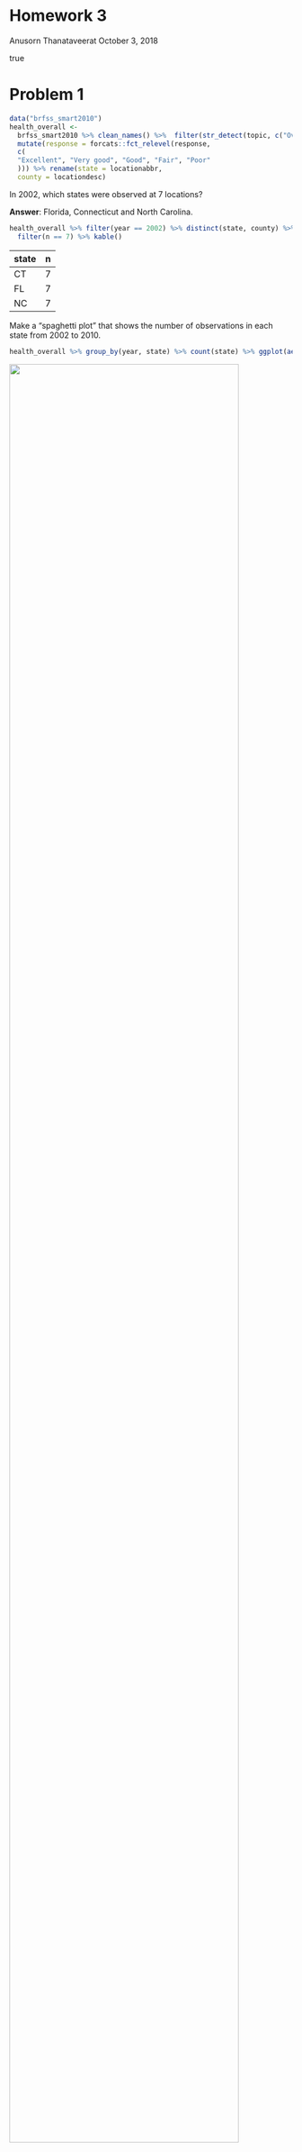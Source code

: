 Homework 3
================
Anusorn Thanataveerat
October 3, 2018

true

Problem 1
=========

``` r
data("brfss_smart2010")
health_overall <-
  brfss_smart2010 %>% clean_names() %>%  filter(str_detect(topic, c("Overall Health"))) %>%
  mutate(response = forcats::fct_relevel(response,
  c(
  "Excellent", "Very good", "Good", "Fair", "Poor"
  ))) %>% rename(state = locationabbr,
  county = locationdesc)
```

In 2002, which states were observed at 7 locations?

**Answer**: Florida, Connecticut and North Carolina.

``` r
health_overall %>% filter(year == 2002) %>% distinct(state, county) %>% count(state) %>% 
  filter(n == 7) %>% kable()
```

| state |    n|
|:------|----:|
| CT    |    7|
| FL    |    7|
| NC    |    7|

Make a “spaghetti plot” that shows the number of observations in each state from 2002 to 2010.

``` r
health_overall %>% group_by(year, state) %>% count(state) %>% ggplot(aes(x = year, y = n, group = state)) + geom_line(aes(color = state)) + theme(legend.position = "none") + ylab('Count') + xlab('Year')
```

<img src="p8105_hw3_at2710_files/figure-markdown_github/spaghetti_plot-1.png" width="90%" />

**Answer**: There are a lot of observations from Florida in 2007 and 2010.

``` r
health_overall %>% group_by(year, state) %>% count(state) %>% ungroup() %>%  top_n(2)
```

    ## Selecting by n

    ## # A tibble: 2 x 3
    ##    year state     n
    ##   <int> <chr> <int>
    ## 1  2007 FL      220
    ## 2  2010 FL      205

Make a table showing, for the years 2002, 2006, and 2010, the mean and standard deviation of the proportion of “Excellent” responses across locations in NY State.

``` r
health_overall %>% filter(year %in% c(2002, 2006, 2010) &
                            state == 'NY' &
                            response == 'Excellent') %>% group_by(year) %>% summarize(mean_excellent = mean(data_value),
                            sd_excellent = sd(data_value)) %>% kable(digits = 1)
```

|  year|  mean\_excellent|  sd\_excellent|
|-----:|----------------:|--------------:|
|  2002|             24.0|            4.5|
|  2006|             22.5|            4.0|
|  2010|             22.7|            3.6|

**Answer**: The average proportion of respondents in New York claiming they are in excellent health is in a decline from year 2002 to 2010.

For each year and state, compute the average proportion in each response category (taking the average across locations in a state).

``` r
health_overall %>% group_by(year, state, response) %>% summarise(mean_proportion = mean(data_value, na.rm = TRUE)) %>% spread(key = response, value = mean_proportion) %>% kable(digits = 2)
```

|  year| state |  Excellent|  Very good|   Good|   Fair|  Poor|
|-----:|:------|----------:|----------:|------:|------:|-----:|
|  2002| AK    |      27.90|      33.70|  23.80|   8.60|  5.90|
|  2002| AL    |      18.50|      30.90|  32.70|  12.10|  5.90|
|  2002| AR    |      24.10|      29.30|  29.90|  12.50|  4.20|
|  2002| AZ    |      24.10|      33.35|  29.40|   8.90|  4.25|
|  2002| CA    |      22.70|      29.80|  28.70|  14.30|  4.50|
|  2002| CO    |      23.07|      32.52|  30.30|  11.22|  2.92|
|  2002| CT    |      29.06|      33.81|  24.97|   8.73|  3.43|
|  2002| DC    |      29.30|      31.80|  28.10|   8.30|  2.40|
|  2002| DE    |      20.90|      34.20|  29.83|  11.07|  4.00|
|  2002| FL    |      25.74|      31.06|  28.94|   9.67|  4.53|
|  2002| GA    |      26.93|      37.30|  26.40|   6.37|  3.00|
|  2002| HI    |      19.57|      36.80|  32.02|   9.00|  2.62|
|  2002| IA    |      28.50|      34.40|  26.80|   7.80|  2.50|
|  2002| ID    |      25.15|      34.00|  28.60|   9.00|  3.25|
|  2002| IL    |      23.20|      36.37|  27.53|  10.03|  2.80|
|  2002| IN    |      19.75|      30.00|  33.40|  12.45|  4.35|
|  2002| KS    |      23.10|      39.07|  27.60|   7.80|  2.43|
|  2002| KY    |      19.80|      30.50|  35.80|   8.50|  5.50|
|  2002| LA    |      24.20|      30.83|  30.23|  10.17|  4.57|
|  2002| MA    |      26.61|      33.44|  25.82|  10.34|  3.80|
|  2002| MD    |      26.40|      35.73|  26.73|   8.65|  2.50|
|  2002| ME    |      23.80|      40.20|  25.05|   9.10|  1.85|
|  2002| MI    |      19.93|      36.42|  30.65|   9.25|  3.73|
|  2002| MN    |      24.15|      42.58|  23.95|   7.00|  2.40|
|  2002| MO    |      22.55|      32.80|  29.15|  11.60|  3.90|
|  2002| MS    |      20.00|      28.80|  32.40|  12.30|  6.70|
|  2002| NC    |      23.56|      34.30|  26.74|  11.11|  4.29|
|  2002| ND    |      20.40|      42.10|  27.60|   6.60|  3.30|
|  2002| NE    |      27.17|      36.50|  26.50|   7.57|  2.27|
|  2002| NH    |      27.36|      37.22|  23.66|   8.98|  2.76|
|  2002| NJ    |      24.82|      31.27|  30.25|  10.53|  3.12|
|  2002| NM    |      23.40|      34.20|  27.60|  11.20|  3.60|
|  2002| NV    |      19.85|      32.40|  31.65|  12.55|  3.50|
|  2002| NY    |      24.04|      30.64|  29.58|  11.62|  4.08|
|  2002| OH    |      19.23|      34.38|  31.02|  11.55|  3.83|
|  2002| OK    |      22.43|      35.00|  28.27|   9.77|  4.57|
|  2002| OR    |      21.30|      36.00|  29.57|  10.57|  2.60|
|  2002| PA    |      22.45|      34.54|  29.58|  10.04|  3.41|
|  2002| RI    |      25.15|      34.58|  28.00|   9.50|  2.77|
|  2002| SC    |      19.60|      27.70|  32.53|  14.63|  5.50|
|  2002| SD    |      23.45|      35.90|  29.25|   8.30|  3.10|
|  2002| TN    |      20.55|      29.80|  33.70|  11.30|  4.75|
|  2002| TX    |      19.25|      26.15|  34.15|  16.30|  4.15|
|  2002| UT    |      29.46|      33.22|  28.04|   6.78|  2.50|
|  2002| VT    |      27.87|      35.77|  25.93|   7.87|  2.60|
|  2002| WA    |      21.73|      35.92|  30.85|   8.90|  2.57|
|  2002| WI    |      21.10|      30.10|  32.70|  12.90|  3.30|
|  2002| WV    |      16.50|      32.40|  33.40|   9.50|  8.30|
|  2002| WY    |      25.50|      35.90|  25.80|   8.70|  4.00|
|  2003| AK    |      24.85|      34.85|  30.60|   6.75|  2.95|
|  2003| AL    |      19.50|      33.40|  30.60|  12.80|  3.70|
|  2003| AR    |      24.30|      32.40|  30.40|  10.10|  2.70|
|  2003| AZ    |      26.30|      33.15|  26.85|  10.55|  3.05|
|  2003| CA    |      22.00|      31.00|  29.30|  12.90|  4.80|
|  2003| CO    |      23.32|      35.45|  25.95|  12.12|  3.15|
|  2003| CT    |      29.18|      34.72|  24.38|   9.32|  2.46|
|  2003| DC    |      27.30|      35.50|  24.70|   9.00|  3.40|
|  2003| DE    |      21.53|      34.67|  28.83|  11.37|  3.63|
|  2003| GA    |      22.03|      35.43|  28.37|   9.40|  4.80|
|  2003| HI    |      23.50|      31.93|  32.40|  10.13|  2.00|
|  2003| IA    |      21.50|      39.70|  30.10|   5.40|  3.40|
|  2003| ID    |      25.90|      37.90|  24.45|   8.80|  3.00|
|  2003| IL    |      23.47|      32.63|  31.27|   9.80|  2.83|
|  2003| IN    |      18.50|      30.65|  32.75|  14.00|  4.10|
|  2003| KS    |      23.33|      39.60|  26.23|   7.83|  2.93|
|  2003| KY    |      23.50|      27.90|  32.60|  11.60|  4.50|
|  2003| LA    |      22.68|      32.30|  29.70|  11.68|  3.68|
|  2003| MA    |      25.34|      33.66|  28.21|   9.60|  3.21|
|  2003| MD    |      24.65|      34.43|  29.00|   8.68|  3.27|
|  2003| ME    |      24.45|      39.50|  26.25|   7.75|  2.10|
|  2003| MI    |      19.40|      34.95|  31.95|   9.55|  4.15|
|  2003| MN    |      24.17|      41.80|  23.30|   9.03|  1.73|
|  2003| MO    |      19.05|      35.95|  31.45|   9.75|  3.85|
|  2003| MS    |      23.40|      32.20|  28.80|  10.90|  4.60|
|  2003| NC    |      25.24|      32.58|  26.66|  12.10|  3.46|
|  2003| ND    |      24.80|      42.70|  24.10|   4.90|  3.40|
|  2003| NE    |      26.13|      38.53|  25.07|   7.57|  2.70|
|  2003| NH    |      28.08|      37.18|  24.08|   7.60|  3.06|
|  2003| NJ    |      23.64|      33.86|  28.12|  10.64|  3.76|
|  2003| NM    |      21.17|      29.20|  33.93|  11.27|  4.43|
|  2003| NV    |      22.75|      31.65|  30.30|  12.50|  2.85|
|  2003| NY    |      21.92|      32.33|  29.52|  12.63|  3.60|
|  2003| OH    |      20.82|      34.00|  29.80|  11.38|  4.03|
|  2003| OK    |      23.60|      31.53|  31.07|  10.33|  3.50|
|  2003| OR    |      24.20|      34.70|  28.00|   9.43|  3.67|
|  2003| PA    |      20.30|      34.50|  28.90|  13.05|  3.25|
|  2003| RI    |      26.65|      35.35|  25.80|   8.65|  3.60|
|  2003| SC    |      27.10|      33.10|  28.58|   7.52|  3.72|
|  2003| SD    |      22.65|      39.80|  26.80|   8.05|  2.70|
|  2003| TN    |      23.80|      33.10|  31.70|   6.70|  4.70|
|  2003| TX    |      20.45|      26.00|  33.85|  14.45|  5.30|
|  2003| UT    |      28.10|      35.70|  26.15|   7.90|  2.17|
|  2003| VT    |      25.97|      37.70|  26.33|   7.57|  2.43|
|  2003| WA    |      20.43|      35.11|  30.13|  10.48|  3.88|
|  2003| WI    |      22.40|      35.20|  26.70|  12.50|  3.20|
|  2003| WV    |      18.20|      35.40|  28.00|  12.00|  6.40|
|  2003| WY    |      22.20|      37.45|  29.40|   7.85|  3.15|
|  2004| AK    |      23.05|      36.80|  29.60|   7.00|  3.25|
|  2004| AL    |      20.00|      30.10|  33.00|  11.20|  5.30|
|  2004| AR    |      21.00|      34.50|  31.20|   9.70|  3.20|
|  2004| AZ    |      22.32|      31.45|  30.00|  11.20|  4.62|
|  2004| CA    |      18.10|      34.00|  29.00|  15.00|  3.50|
|  2004| CO    |      23.37|      34.38|  30.68|   8.62|  2.55|
|  2004| CT    |      26.27|      35.60|  27.27|   7.93|  2.52|
|  2004| DC    |      28.80|      34.00|  25.80|   7.50|  3.30|
|  2004| DE    |      19.43|      36.37|  30.20|  10.07|  3.60|
|  2004| FL    |      21.72|      30.74|  30.84|  11.66|  4.64|
|  2004| IA    |      22.00|      39.10|  27.00|   9.70|  1.80|
|  2004| ID    |      21.20|      36.53|  27.37|   9.63|  4.97|
|  2004| IL    |      24.40|      34.85|  27.25|   9.80|  3.50|
|  2004| IN    |      18.85|      29.50|  32.15|  14.80|  4.30|
|  2004| KS    |      19.52|      38.80|  28.18|   9.47|  3.70|
|  2004| KY    |      21.00|      35.10|  27.50|  12.20|  4.00|
|  2004| LA    |      20.66|      31.64|  29.49|  12.57|  5.27|
|  2004| MA    |      25.59|      35.56|  25.94|   9.36|  3.14|
|  2004| MD    |      25.13|      34.95|  27.83|   8.35|  3.43|
|  2004| ME    |      23.75|      36.90|  25.75|   9.40|  3.80|
|  2004| MI    |      20.07|      31.00|  34.00|  10.87|  3.70|
|  2004| MN    |      23.52|      37.35|  29.57|   7.15|  2.02|
|  2004| MO    |      20.57|      34.13|  29.87|   9.90|  5.07|
|  2004| MS    |      20.30|      32.00|  29.30|  13.00|  5.00|
|  2004| MT    |      20.10|      34.70|  33.00|   7.50|  4.50|
|  2004| NC    |      22.77|      32.12|  28.93|  11.47|  4.37|
|  2004| ND    |      23.80|      38.50|  31.00|   4.00|  2.20|
|  2004| NE    |      22.77|      37.25|  28.00|   8.30|  3.30|
|  2004| NH    |      27.38|      36.18|  25.56|   7.34|  3.18|
|  2004| NJ    |      22.95|      32.31|  29.59|  11.34|  3.32|
|  2004| NM    |      21.48|      30.70|  31.13|  11.63|  4.65|
|  2004| NV    |      20.90|      32.20|  28.90|  14.05|  3.60|
|  2004| NY    |      21.24|      28.70|  31.86|  13.30|  4.54|
|  2004| OH    |      21.05|      35.58|  29.10|  10.36|  3.51|
|  2004| OK    |      20.97|      35.13|  29.10|  10.03|  4.33|
|  2004| OR    |      22.10|      33.83|  31.57|   8.90|  3.30|
|  2004| PA    |      20.93|      33.67|  29.60|  12.00|  3.43|
|  2004| RI    |      24.02|      34.17|  27.73|  10.22|  3.42|
|  2004| SC    |      21.45|      34.02|  30.42|   9.88|  3.75|
|  2004| SD    |      24.85|      38.60|  25.30|   8.50|  2.45|
|  2004| TN    |      19.02|      31.12|  31.38|  11.25|  6.88|
|  2004| TX    |      19.03|      27.85|  32.23|  16.30|  4.15|
|  2004| UT    |      25.50|      35.60|  27.15|   8.83|  2.48|
|  2004| VT    |      23.75|      37.23|  26.30|   9.50|  2.83|
|  2004| WA    |      21.07|      34.45|  31.05|   9.68|  3.34|
|  2004| WI    |      18.70|      33.60|  33.00|  11.10|  3.20|
|  2004| WV    |      18.20|      32.50|  30.00|  15.00|  4.00|
|  2004| WY    |      22.15|      38.60|  27.05|   8.40|  3.40|
|  2005| AK    |      23.85|      33.90|  30.50|   7.35|  4.45|
|  2005| AL    |      16.20|      32.80|  34.30|  11.60|  5.00|
|  2005| AR    |      23.07|      32.70|  28.77|  11.60|  3.87|
|  2005| AZ    |      22.75|      28.25|  32.23|  12.45|  4.40|
|  2005| CA    |      23.50|      29.97|  30.17|  12.72|  3.63|
|  2005| CO    |      25.30|      35.63|  26.42|   9.62|  3.02|
|  2005| CT    |      24.20|      35.93|  27.53|   9.37|  2.97|
|  2005| DC    |      26.40|      34.60|  26.60|   9.10|  3.40|
|  2005| DE    |      20.27|      35.40|  30.20|  10.70|  3.43|
|  2005| FL    |      25.27|      29.90|  28.57|  11.32|  4.95|
|  2005| HI    |      20.90|      31.68|  32.98|  11.35|  3.10|
|  2005| IA    |      21.90|      39.10|  28.40|   8.80|  1.80|
|  2005| ID    |      20.56|      35.08|  30.24|  10.28|  3.84|
|  2005| IL    |      20.17|      35.53|  31.43|  10.30|  2.60|
|  2005| IN    |      20.05|      31.95|  30.05|  13.20|  4.70|
|  2005| KS    |      22.00|      33.80|  30.90|   9.43|  3.88|
|  2005| KY    |      20.00|      32.10|  30.60|  12.10|  5.20|
|  2005| LA    |      16.80|      33.70|  30.20|  15.00|  4.30|
|  2005| MA    |      24.48|      33.20|  28.59|  10.49|  3.31|
|  2005| MD    |      23.39|      36.51|  28.56|   8.30|  3.25|
|  2005| ME    |      24.00|      38.40|  23.70|  10.15|  3.75|
|  2005| MI    |      19.62|      36.07|  30.77|  10.38|  3.17|
|  2005| MN    |      22.45|      41.45|  25.60|   7.95|  2.50|
|  2005| MO    |      17.47|      32.47|  33.43|  13.00|  3.70|
|  2005| MS    |      17.50|      29.70|  33.40|  12.90|  6.50|
|  2005| MT    |      19.10|      35.90|  32.00|   8.50|  4.40|
|  2005| NC    |      20.71|      34.04|  28.91|  11.90|  4.41|
|  2005| ND    |      24.75|      39.30|  28.10|   6.15|  1.75|
|  2005| NE    |      22.17|      37.80|  28.48|   9.07|  2.52|
|  2005| NH    |      24.75|      38.22|  26.45|   7.55|  3.03|
|  2005| NJ    |      21.85|      33.75|  29.04|  11.61|  3.75|
|  2005| NM    |      21.52|      30.55|  32.73|  11.40|  3.80|
|  2005| NV    |      18.70|      33.70|  31.55|  12.65|  3.40|
|  2005| NY    |      21.69|      32.19|  29.69|  12.56|  3.88|
|  2005| OH    |      22.40|      36.17|  27.93|  10.37|  3.13|
|  2005| OK    |      18.34|      31.31|  32.29|  11.69|  6.38|
|  2005| OR    |      19.20|      34.13|  31.23|  11.24|  4.16|
|  2005| PA    |      21.01|      33.76|  31.15|   9.94|  4.11|
|  2005| RI    |      22.58|      37.38|  28.52|   8.55|  2.95|
|  2005| SC    |      21.65|      34.76|  29.16|   9.44|  4.99|
|  2005| SD    |      23.20|      37.90|  28.60|   7.65|  2.65|
|  2005| TN    |      21.65|      33.75|  29.70|  10.75|  4.20|
|  2005| TX    |      21.38|      28.57|  30.15|  15.17|  4.80|
|  2005| UT    |      22.60|      36.96|  27.90|   9.54|  2.94|
|  2005| VT    |      23.93|      38.12|  26.68|   8.78|  2.48|
|  2005| WA    |      19.76|      34.91|  30.49|  10.97|  3.88|
|  2005| WI    |      19.80|      33.90|  31.00|  12.00|  3.30|
|  2005| WV    |      11.50|      30.60|  35.90|  13.00|  9.00|
|  2005| WY    |      20.65|      36.45|  29.55|   9.85|  3.55|
|  2006| AL    |      23.20|      29.50|  29.50|  13.30|  4.40|
|  2006| AR    |      19.60|      34.97|  30.53|  11.47|  3.43|
|  2006| AZ    |      20.93|      30.12|  30.70|  13.43|  3.70|
|  2006| CA    |      21.20|      31.10|  29.74|  13.94|  4.06|
|  2006| CO    |      23.10|      37.82|  28.37|   8.10|  2.57|
|  2006| CT    |      25.87|      35.93|  27.28|   8.63|  2.30|
|  2006| DC    |      27.90|      33.60|  25.50|   9.30|  3.70|
|  2006| DE    |      20.43|      36.17|  30.63|   9.47|  3.33|
|  2006| FL    |      25.50|      29.37|  29.23|  11.86|  4.06|
|  2006| GA    |      25.30|      34.00|  30.40|   7.28|  3.00|
|  2006| HI    |      19.55|      29.30|  35.83|  11.55|  3.77|
|  2006| IA    |      22.80|      38.40|  27.80|   8.00|  3.00|
|  2006| ID    |      20.33|      34.20|  31.13|   9.97|  4.33|
|  2006| IL    |      22.23|      33.63|  29.70|  12.23|  2.23|
|  2006| IN    |      18.85|      30.35|  34.40|  12.35|  4.05|
|  2006| KS    |      19.18|      35.20|  30.90|  11.55|  3.20|
|  2006| KY    |      17.30|      33.80|  29.20|  13.30|  6.40|
|  2006| LA    |      23.24|      31.54|  29.16|  11.10|  4.92|
|  2006| MA    |      24.11|      36.02|  26.65|   9.68|  3.50|
|  2006| MD    |      24.67|      36.82|  26.66|   8.45|  3.37|
|  2006| ME    |      26.55|      35.55|  26.55|   8.80|  2.55|
|  2006| MI    |      18.63|      37.20|  29.63|  10.63|  3.87|
|  2006| MN    |      23.83|      39.50|  26.37|   8.00|  2.30|
|  2006| MO    |      17.60|      37.60|  29.70|  10.80|  4.30|
|  2006| MS    |      21.57|      33.83|  29.77|  10.70|  4.13|
|  2006| MT    |      22.15|      38.50|  26.27|   9.00|  4.08|
|  2006| NC    |      21.82|      32.66|  29.39|  11.47|  4.68|
|  2006| ND    |      24.10|      38.45|  27.40|   8.05|  2.00|
|  2006| NE    |      21.43|      35.80|  29.38|   9.55|  3.85|
|  2006| NH    |      27.40|      37.38|  24.47|   7.42|  3.33|
|  2006| NJ    |      22.70|      33.23|  28.85|  11.40|  3.82|
|  2006| NM    |      23.10|      28.38|  31.74|  11.58|  5.22|
|  2006| NV    |      20.10|      31.10|  31.20|  13.75|  3.85|
|  2006| NY    |      22.53|      31.28|  30.20|  13.07|  2.93|
|  2006| OH    |      21.24|      32.58|  31.02|  11.44|  3.07|
|  2006| OK    |      19.77|      33.17|  29.83|  11.83|  5.43|
|  2006| OR    |      23.85|      35.88|  27.27|   9.75|  3.27|
|  2006| PA    |      18.68|      33.75|  31.17|  11.53|  3.97|
|  2006| RI    |      23.65|      36.73|  27.55|   9.15|  2.88|
|  2006| SC    |      21.24|      35.19|  29.31|  10.09|  4.15|
|  2006| SD    |      20.80|      39.35|  29.55|   7.25|  3.05|
|  2006| TN    |      24.20|      28.20|  30.05|  11.75|  5.80|
|  2006| TX    |      23.70|      29.36|  30.14|  13.14|  3.69|
|  2006| UT    |      25.97|      35.13|  25.65|   9.85|  3.42|
|  2006| VT    |      23.82|      37.82|  27.48|   7.88|  2.98|
|  2006| WA    |      19.21|      33.56|  32.01|  11.79|  3.45|
|  2006| WI    |      18.90|      34.90|  32.60|  10.00|  3.70|
|  2006| WV    |      15.80|      36.60|  26.00|  13.00|  8.60|
|  2006| WY    |      20.10|      37.45|  29.20|   9.80|  3.45|
|  2007| AK    |      23.50|      38.10|  25.70|   7.20|  5.50|
|  2007| AL    |      18.65|      29.35|  29.40|  13.80|  6.65|
|  2007| AR    |      18.83|      35.50|  30.67|  11.03|  3.97|
|  2007| AZ    |      19.08|      29.23|  33.15|  13.02|  4.70|
|  2007| CA    |      24.46|      28.72|  30.56|  12.66|  3.56|
|  2007| CO    |      25.27|      36.88|  26.10|   9.36|  2.40|
|  2007| CT    |      25.13|      38.27|  24.87|   8.95|  2.75|
|  2007| DC    |      26.60|      34.10|  26.20|   9.50|  3.60|
|  2007| DE    |      19.07|      35.50|  31.50|  10.63|  3.33|
|  2007| FL    |      21.39|      30.77|  30.45|  12.07|  5.15|
|  2007| GA    |      24.88|      36.56|  27.94|   7.50|  3.14|
|  2007| HI    |      20.07|      30.57|  33.98|  12.15|  3.23|
|  2007| IA    |      18.00|      38.40|  31.60|   9.70|  2.30|
|  2007| ID    |      21.48|      32.67|  31.02|  11.85|  3.00|
|  2007| IL    |      21.60|      32.97|  31.30|  10.73|  3.37|
|  2007| IN    |      13.30|      36.05|  32.40|  13.35|  4.85|
|  2007| KS    |      19.35|      37.15|  31.02|   9.93|  2.55|
|  2007| KY    |      16.10|      34.30|  31.30|  12.90|  5.30|
|  2007| LA    |      19.60|      33.02|  31.14|  11.40|  4.82|
|  2007| MA    |      26.16|      35.65|  26.16|   9.02|  2.99|
|  2007| MD    |      23.53|      37.14|  26.57|   9.55|  3.24|
|  2007| ME    |      22.80|      36.94|  27.18|   9.76|  3.32|
|  2007| MI    |      17.43|      38.98|  29.18|  10.35|  4.10|
|  2007| MN    |      21.45|      42.60|  24.60|   8.53|  2.77|
|  2007| MO    |      21.23|      33.90|  28.67|  11.83|  4.37|
|  2007| MS    |      18.38|      35.50|  28.20|  12.40|  5.53|
|  2007| MT    |      21.40|      37.90|  26.10|  10.15|  4.45|
|  2007| NC    |      21.17|      31.33|  30.01|  12.05|  5.43|
|  2007| ND    |      21.25|      38.85|  29.95|   7.25|  2.70|
|  2007| NE    |      20.26|      35.50|  31.98|   9.48|  2.78|
|  2007| NH    |      23.44|      38.54|  25.80|   9.28|  2.94|
|  2007| NJ    |      22.29|      35.04|  27.31|  11.22|  4.15|
|  2007| NM    |      19.27|      29.97|  34.32|  12.33|  4.17|
|  2007| NV    |      18.30|      32.90|  32.45|  12.45|  3.90|
|  2007| NY    |      21.11|      34.41|  29.14|  11.56|  3.80|
|  2007| OH    |      18.94|      35.56|  29.69|  12.02|  3.76|
|  2007| OK    |      20.48|      33.30|  31.50|  10.57|  4.10|
|  2007| OR    |      23.40|      35.97|  28.93|   8.80|  2.90|
|  2007| PA    |      20.34|      34.50|  29.76|  11.39|  4.00|
|  2007| RI    |      21.95|      36.67|  26.55|  11.10|  3.70|
|  2007| SC    |      21.28|      36.03|  29.83|   9.15|  3.72|
|  2007| SD    |      23.05|      37.70|  29.00|   8.00|  2.30|
|  2007| TN    |      21.27|      33.48|  26.70|  11.20|  7.33|
|  2007| TX    |      21.70|      28.54|  31.38|  14.00|  4.37|
|  2007| UT    |      25.62|      37.24|  27.32|   7.38|  2.44|
|  2007| VA    |      26.27|      34.38|  28.02|   7.92|  3.42|
|  2007| VT    |      24.42|      38.95|  25.58|   7.90|  3.13|
|  2007| WA    |      20.72|      35.64|  30.14|  10.19|  3.30|
|  2007| WI    |      17.40|      40.70|  28.30|   9.90|  3.60|
|  2007| WV    |      15.70|      37.20|  29.20|  10.30|  7.60|
|  2007| WY    |      19.70|      34.47|  32.60|  10.07|  3.20|
|  2008| AK    |      20.60|      37.40|  29.60|   9.15|  3.20|
|  2008| AL    |      15.85|      30.80|  34.67|  13.68|  4.97|
|  2008| AR    |      19.67|      36.03|  31.23|   9.37|  3.77|
|  2008| AZ    |      18.86|      33.60|  30.60|  12.64|  4.28|
|  2008| CA    |      22.88|      30.32|  30.11|  12.75|  3.95|
|  2008| CO    |      24.49|      36.64|  27.17|   8.77|  2.92|
|  2008| CT    |      26.00|      36.25|  26.07|   8.57|  3.08|
|  2008| DC    |      26.50|      34.80|  24.80|  11.00|  2.80|
|  2008| DE    |      18.43|      36.07|  31.00|  10.67|  3.90|
|  2008| FL    |      27.35|      30.80|  27.12|  10.57|  4.12|
|  2008| GA    |      27.33|      36.67|  24.37|   8.17|  3.50|
|  2008| HI    |      21.18|      29.40|  34.20|  11.43|  3.80|
|  2008| IA    |      19.87|      38.07|  30.13|   9.00|  2.97|
|  2008| ID    |      22.80|      36.23|  26.23|  10.30|  4.40|
|  2008| IL    |      22.60|      36.45|  27.85|  10.95|  2.10|
|  2008| IN    |      17.45|      30.10|  34.95|  12.35|  5.15|
|  2008| KS    |      18.68|      37.02|  30.45|  10.95|  2.90|
|  2008| KY    |      20.40|      33.40|  31.00|  10.80|  4.50|
|  2008| LA    |      22.68|      29.66|  31.64|  11.36|  4.68|
|  2008| MA    |      24.57|      36.59|  26.84|   8.83|  3.19|
|  2008| MD    |      21.67|      37.62|  28.01|   9.71|  3.02|
|  2008| ME    |      21.82|      39.16|  27.74|   7.92|  3.42|
|  2008| MI    |      20.40|      36.75|  29.90|   9.10|  3.88|
|  2008| MN    |      23.32|      41.25|  25.75|   7.30|  2.38|
|  2008| MO    |      18.27|      34.47|  31.07|  11.47|  4.73|
|  2008| MS    |      20.00|      31.55|  34.50|  10.00|  4.00|
|  2008| MT    |      21.80|      35.47|  29.67|   9.50|  3.50|
|  2008| NC    |      21.66|      33.72|  29.21|  11.47|  3.93|
|  2008| ND    |      20.50|      38.57|  29.70|   8.43|  2.80|
|  2008| NE    |      19.30|      35.65|  32.04|   9.70|  3.31|
|  2008| NH    |      22.93|      38.77|  26.20|   8.88|  3.27|
|  2008| NJ    |      23.87|      32.68|  28.86|  10.95|  3.64|
|  2008| NM    |      20.58|      29.38|  33.00|  11.54|  5.48|
|  2008| NV    |      19.00|      30.35|  32.90|  13.60|  4.20|
|  2008| NY    |      22.79|      33.23|  29.60|  10.82|  3.52|
|  2008| OH    |      19.82|      36.02|  29.61|  10.86|  3.65|
|  2008| OK    |      20.53|      31.67|  31.53|  11.27|  4.97|
|  2008| OR    |      24.73|      37.13|  26.93|   8.50|  2.70|
|  2008| PA    |      19.57|      32.61|  30.85|  12.62|  4.30|
|  2008| RI    |      24.18|      38.36|  25.68|   9.36|  2.38|
|  2008| SC    |      21.49|      33.00|  31.06|   9.60|  4.97|
|  2008| SD    |      21.35|      40.80|  27.70|   7.25|  2.90|
|  2008| TN    |      22.70|      28.55|  32.30|  11.30|  5.15|
|  2008| TX    |      20.72|      29.87|  31.69|  12.96|  4.74|
|  2008| UT    |      26.92|      34.52|  27.72|   8.22|  2.62|
|  2008| VT    |      23.58|      38.68|  25.85|   9.15|  2.72|
|  2008| WA    |      20.46|      34.92|  29.64|  11.40|  3.58|
|  2008| WI    |      22.50|      34.20|  25.70|  13.70|  3.90|
|  2008| WV    |      17.80|      26.60|  30.40|  17.60|  7.70|
|  2008| WY    |      19.30|      35.36|  31.64|   9.74|  3.94|
|  2009| AK    |      23.20|      40.00|  28.20|   6.20|  2.40|
|  2009| AL    |      21.60|      29.75|  30.20|  13.75|  4.75|
|  2009| AR    |      23.33|      36.53|  24.93|  11.60|  3.63|
|  2009| AZ    |      21.97|      31.80|  31.27|  10.70|  4.33|
|  2009| CA    |      24.13|      31.06|  27.47|  13.36|  3.97|
|  2009| CO    |      24.65|      38.46|  25.94|   8.49|  2.45|
|  2009| CT    |      25.64|      38.10|  26.18|   7.58|  2.50|
|  2009| DC    |      28.00|      35.10|  24.80|   8.90|  3.10|
|  2009| DE    |      19.27|      37.87|  28.73|  11.13|  2.93|
|  2009| FL    |      22.57|      32.71|  29.84|  11.12|  3.76|
|  2009| GA    |      22.80|      35.48|  29.40|   9.80|  2.48|
|  2009| HI    |      20.60|      29.20|  35.92|  11.15|  3.08|
|  2009| IA    |      20.33|      39.03|  31.00|   7.70|  2.00|
|  2009| ID    |      20.10|      34.62|  30.20|  11.90|  3.20|
|  2009| IL    |      22.45|      36.75|  28.90|   8.90|  2.92|
|  2009| IN    |      17.77|      30.95|  33.00|  14.32|  3.98|
|  2009| KS    |      21.69|      37.83|  29.16|   8.50|  2.83|
|  2009| KY    |      18.00|      30.70|  32.10|  10.70|  8.40|
|  2009| LA    |      18.79|      33.00|  29.04|  14.15|  5.00|
|  2009| MA    |      26.28|      35.30|  26.21|   9.41|  2.80|
|  2009| MD    |      22.51|      36.59|  28.73|   8.66|  3.49|
|  2009| ME    |      23.06|      37.14|  28.00|   9.04|  2.76|
|  2009| MI    |      17.52|      39.00|  29.15|  10.65|  3.68|
|  2009| MN    |      24.88|      40.15|  25.55|   7.15|  2.30|
|  2009| MO    |      20.43|      36.37|  28.47|  11.00|  3.70|
|  2009| MS    |      16.46|      32.01|  31.07|  14.26|  6.20|
|  2009| MT    |      21.27|      34.90|  28.90|  11.25|  3.68|
|  2009| NC    |      20.69|      33.07|  30.93|  11.17|  4.13|
|  2009| ND    |      20.40|      40.50|  29.17|   7.27|  2.67|
|  2009| NE    |      18.60|      36.43|  31.24|  10.54|  3.22|
|  2009| NH    |      24.30|      37.26|  27.14|   8.76|  2.60|
|  2009| NJ    |      24.74|      33.64|  28.06|  10.37|  3.19|
|  2009| NM    |      21.01|      29.27|  33.69|  12.03|  3.97|
|  2009| NV    |      20.05|      35.55|  29.75|  10.75|  3.95|
|  2009| NY    |      23.32|      33.27|  30.20|   9.94|  3.27|
|  2009| OH    |      19.89|      33.17|  30.52|  12.22|  4.17|
|  2009| OK    |      20.70|      34.33|  29.85|  10.68|  4.50|
|  2009| OR    |      22.30|      42.10|  24.93|   8.10|  2.57|
|  2009| PA    |      18.07|      34.86|  30.89|  12.68|  3.49|
|  2009| RI    |      23.75|      37.27|  27.55|   8.28|  3.10|
|  2009| SC    |      20.93|      35.41|  29.90|   9.11|  4.66|
|  2009| SD    |      19.75|      38.00|  30.75|   9.45|  2.10|
|  2009| TN    |      22.52|      32.77|  27.35|  10.85|  6.52|
|  2009| TX    |      21.12|      32.12|  32.31|  11.29|  3.19|
|  2009| UT    |      26.46|      35.73|  27.91|   7.59|  2.33|
|  2009| VT    |      23.50|      37.47|  28.07|   8.47|  2.50|
|  2009| WA    |      20.72|      34.23|  30.65|  10.86|  3.48|
|  2009| WI    |      20.00|      33.10|  32.80|  10.30|  3.80|
|  2009| WV    |      13.40|      32.10|  28.80|  17.70|  8.10|
|  2009| WY    |      20.93|      37.10|  27.80|   9.70|  4.43|
|  2010| AL    |      18.43|      30.27|  32.70|  13.23|  5.37|
|  2010| AR    |      25.40|      32.73|  30.30|   8.50|  3.07|
|  2010| AZ    |      21.60|      33.00|  30.97|  10.00|  4.40|
|  2010| CA    |      23.88|      33.40|  26.82|  12.28|  3.64|
|  2010| CO    |      25.39|      39.14|  25.46|   7.69|  2.30|
|  2010| CT    |      24.24|      37.18|  27.32|   9.14|  2.08|
|  2010| DC    |      26.10|      36.90|  26.50|   8.20|  2.40|
|  2010| DE    |      20.30|      35.13|  30.17|  10.97|  3.50|
|  2010| FL    |      19.57|      32.51|  29.66|  12.61|  5.19|
|  2010| GA    |      23.10|      39.12|  27.02|   7.90|  2.90|
|  2010| HI    |      20.18|      30.85|  34.45|  11.10|  3.45|
|  2010| IA    |      21.90|      35.35|  33.55|   7.25|  1.95|
|  2010| ID    |      19.80|      36.38|  28.53|  10.73|  4.55|
|  2010| IL    |      21.35|      36.30|  28.65|  10.10|  3.65|
|  2010| IN    |      17.10|      31.30|  33.47|  12.13|  6.03|
|  2010| KS    |      19.23|      36.98|  29.00|  11.55|  3.25|
|  2010| KY    |      16.30|      34.30|  31.20|  11.60|  6.50|
|  2010| LA    |      18.36|      31.86|  30.16|  15.12|  4.44|
|  2010| MA    |      26.79|      36.02|  26.18|   7.91|  3.10|
|  2010| MD    |      22.20|      35.48|  29.71|   9.45|  3.18|
|  2010| ME    |      23.38|      36.78|  26.13|  10.17|  3.53|
|  2010| MI    |      19.88|      37.67|  29.80|   8.90|  3.75|
|  2010| MN    |      25.44|      38.72|  26.04|   7.42|  2.36|
|  2010| MO    |      17.53|      35.23|  32.03|  10.80|  4.37|
|  2010| MS    |      18.65|      27.50|  31.65|  16.15|  6.05|
|  2010| MT    |      20.63|      36.47|  29.47|   9.63|  3.80|
|  2010| NC    |      21.88|      34.42|  29.01|  10.43|  4.29|
|  2010| ND    |      20.03|      38.43|  29.67|   9.70|  2.13|
|  2010| NE    |      19.51|      35.61|  31.55|   9.79|  3.55|
|  2010| NH    |      21.88|      40.36|  27.00|   7.68|  3.14|
|  2010| NJ    |      24.07|      34.10|  28.13|  10.14|  3.55|
|  2010| NM    |      22.30|      29.10|  30.92|  12.97|  4.77|
|  2010| NV    |      21.30|      33.25|  29.10|  11.10|  5.30|
|  2010| NY    |      22.70|      34.13|  28.81|  10.97|  3.39|
|  2010| OH    |      18.90|      34.76|  30.86|  11.54|  3.95|
|  2010| OK    |      19.83|      33.23|  29.57|  11.50|  5.90|
|  2010| OR    |      20.65|      38.80|  26.38|   9.65|  4.50|
|  2010| PA    |      21.04|      33.86|  29.81|  11.00|  4.26|
|  2010| RI    |      24.42|      37.82|  27.36|   7.88|  2.54|
|  2010| SC    |      19.51|      36.07|  29.36|  10.90|  4.47|
|  2010| SD    |      18.10|      42.30|  30.35|   7.20|  2.05|
|  2010| TN    |      17.50|      34.84|  30.50|  11.32|  5.86|
|  2010| TX    |      19.52|      29.91|  32.99|  12.13|  5.24|
|  2010| UT    |      27.77|      32.98|  28.72|   7.47|  3.07|
|  2010| VT    |      23.53|      39.50|  26.15|   7.63|  3.15|
|  2010| WA    |      19.72|      34.89|  31.10|  10.73|  3.57|
|  2010| WI    |      21.50|      32.30|  28.50|  13.90|  3.80|
|  2010| WV    |      16.80|      27.10|  33.80|  15.00|  7.40|
|  2010| WY    |      20.95|      33.45|  30.90|  10.40|  4.25|

Make a five-panel plot that shows, for each response category separately, the distribution of these state-level averages over time.

``` r
health_overall %>% group_by(year, state, response) %>% summarise(mean_proportion = mean(data_value, na.rm = TRUE)) %>% ggplot(aes(x = year, y = mean_proportion, color = state)) + geom_line() + 
  facet_wrap(. ~ response) + theme(legend.position = "none")
```

<img src="p8105_hw3_at2710_files/figure-markdown_github/unnamed-chunk-3-1.png" width="90%" />

**Answer**: The majority of respondents give themselves a very good health and it has been consistent across the years and those rated themselves with poor health are the minority in every state and throughout the years 2002 to 2010.

Problem 2
=========

**Answer**: The original dataset consists of 1384617 observations and 15 variables with details on the items customers buy on instacart website, including the time of the purchase and the duration from the last purchase at the store. The data is gathered from 131209 unique customers and the type of products with the highest purchase volume is produce (29.55% of the total volume). Among the produce category, here are the top 5 best selling items.

``` r
instacart %>% filter(department == 'produce') %>% count(product_name) %>% top_n(5) %>% kable()
```

    ## Selecting by n

| product\_name          |      n|
|:-----------------------|------:|
| Bag of Organic Bananas |  15480|
| Banana                 |  18726|
| Large Lemon            |   8135|
| Organic Baby Spinach   |   9784|
| Organic Strawberries   |  10894|

The average number of items in each purchase is 10.6. We further look into what time of day customers usually place their order. And surprisingly, the orders mostly come in during 10am to 3pm, so people spend their working hours on buying groceries online!

``` r
instacart %>% group_by(order_id) %>% count(order_hour_of_day) %>% ggplot(aes(order_hour_of_day)) + geom_histogram(binwidth = 0.4) + xlab('Hour of the day')
```

<img src="p8105_hw3_at2710_files/figure-markdown_github/unnamed-chunk-4-1.png" width="90%" />

How many aisles are there, and which aisles are the most items ordered from?

**Answer**: There are 134 aisles and with aisle 83 having 150609 items ordered from. ps. Aisle 83 is fresh vegetables so it makes sense that people would buy from this aise the most often given the short shelf life.

Make a plot that shows the number of items ordered in each aisle. Order aisles sensibly, and organize your plot so others can read it.

``` r
plot1 <-
  instacart %>% filter(aisle_id < 70) %>%  ggplot(aes(aisle_id)) + geom_histogram(binwidth = 0.9) + coord_flip() + xlab('Aisle ID') + scale_x_continuous(breaks =
  seq(0, 69, 5))
  plot2 <-
  instacart %>% filter(aisle_id >= 70) %>%  ggplot(aes(aisle_id)) + geom_histogram(binwidth = 0.9) + coord_flip() + xlab('') + scale_x_continuous(breaks =
  seq(70, 134, 5))
  plot1 + plot2
```

<img src="p8105_hw3_at2710_files/figure-markdown_github/unnamed-chunk-5-1.png" width="90%" />

**Answer**: From the plot, we can see there are 4 aisles with the item counts exceed 50,000 units.(see table below). Again, these perishables have short shelf life and require more frequent re-orderings.

``` r
instacart %>% count(aisle) %>% filter(n > 50000) %>% kable()
```

| aisle                      |       n|
|:---------------------------|-------:|
| fresh fruits               |  150473|
| fresh vegetables           |  150609|
| packaged vegetables fruits |   78493|
| yogurt                     |   55240|

Make a table showing the most popular item aisles “baking ingredients”, “dog food care”, and “packaged vegetables fruits”

``` r
instacart %>% filter(aisle %in% c("baking ingredients", "dog food care", "packaged vegetables fruits")) %>% group_by(aisle) %>%  count(product_name) %>% top_n(1) %>% kable()
```

    ## Selecting by n

| aisle                      | product\_name                                 |     n|
|:---------------------------|:----------------------------------------------|-----:|
| baking ingredients         | Light Brown Sugar                             |   499|
| dog food care              | Snack Sticks Chicken & Rice Recipe Dog Treats |    30|
| packaged vegetables fruits | Organic Baby Spinach                          |  9784|

Make a table showing the mean hour of the day at which Pink Lady Apples and Coffee Ice Cream are ordered on each day of the week; format this table for human readers (i.e. produce a 2 x 7 table).

``` r
instacart %>% filter(product_name %in% c('Pink Lady Apples', 'Coffee Ice Cream')) %>% group_by(product_name, order_dow) %>% summarise(mean_hour = round(mean(order_hour_of_day),1)) %>% spread(key = order_dow, value = mean_hour) %>% kable() 
```

| product\_name    |     0|     1|     2|     3|     4|     5|     6|
|:-----------------|-----:|-----:|-----:|-----:|-----:|-----:|-----:|
| Coffee Ice Cream |  13.8|  14.3|  15.4|  15.3|  15.2|  12.3|  13.8|
| Pink Lady Apples |  13.4|  11.4|  11.7|  14.2|  11.6|  12.8|  11.9|

**Answer** On most days of the week, people tend to purchase pink lady apples around noon while the coffee ice cream is usually ordered a little later, around early afternoon. ps. I was trying to find what each number of the variable 'order\_dow' represents what day but couldn't find credible data dictionary (see link attached) <https://gist.github.com/jeremystan/c3b39d947d9b88b3ccff3147dbcf6c6b>

Problem 3
=========

This problem uses the NY NOAA data. DO NOT include this dataset in your local data directory; instead, load the data from the p8105.datasets package (it’s called ny\_noaa).

**Answer**: This is the weather data, with 2595176 observations, which consists of daily information on precipition, snow and temperature from various locations. It's in a long format and hasn't been tidied since there are rows with no information on the weather. Thus we removed those observations with no data (72278 rows) and ended up with the final dataset with 2522898 observations. The data comes from 747 unique weather stations in NY from year 1981 to 2010. There are a lot of missing data observed in the dataset particularly the tmax and tmin (42%). Another variable with dubious input is snow given there is one record, dated 2005-06-15, that shows the amount of snow in negative (-0.5).

For snowfall, what are the most commonly observed values? Why?

**Answer**: It's 0 since snow doesn't fall all year round, just during the winter season.

Make a two-panel plot showing the average temperature in January and in July in each station across years. Is there any observable / interpretable structure? Any outliers?

``` r
cleaned_dat %>% group_by(month, year, id) %>% summarise(tmax_avg = mean(tmax, na.rm = TRUE),
  tmin_avg = mean(tmin, na.rm = TRUE)) %>% filter(month %in% c(1, 7)) %>% mutate(month_name = month.name[month]) %>% gather(key = max_min, value = temp, tmax_avg:tmin_avg) %>% ggplot(aes(x = year, y = temp, color = max_min)) + geom_jitter() + geom_smooth() +  facet_grid(. ~ month_name) + ylab('Temperature') + xlab('Year') + scale_color_manual(
  name = "",
  labels = c("Average Max",
  "Average Min"),
  values = c('tmax_avg' = 'firebrick2', 'tmin_avg' = 'steelblue2')
  )
```

    ## `geom_smooth()` using method = 'gam' and formula 'y ~ s(x, bs = "cs")'

<img src="p8105_hw3_at2710_files/figure-markdown_github/unnamed-chunk-9-1.png" width="90%" />

**Answer**:Clearly the average min and max temperature in July are higher than those in January. Also, there seems to be more variability, across stations, in average min/max temperature in January compared to July; there are a lot of overlap between some locations' average max and min temperature in January while there's a clear break of min/max temperature across locations in July. In January, there are some locations with extremely low average min temperature. In the year 2005, one location was recorded with average minimum temperature of -18.04 degrees, the lowest average ever recorded in this dataset. We also noticed that the average temperatures are lower than usual in January 1994.

Make a two-panel plot showing (i) tmax vs tmin for the full dataset (note that a scatterplot may not be the best option); and (ii) make a plot showing the distribution of snowfall values greater than 0 and less than 100 separately by year.

``` r
plot_a <- cleaned_dat %>% filter(!is.na(tmax) & !is.na(tmin)) %>% gather(key = max_min, value = temp, tmax:tmin) %>% ggplot(aes(x = date, y = temp, color = max_min)) + geom_smooth() + ylab('Temperature') + xlab('Date') + ggtitle('Daily Max and Min temperature (F)') + scale_color_manual(
  name = "",
  labels = c("Max temp.",
  "Min temp."),
  values = c('tmax' = 'red', 'tmin' = 'blue')
  )
plot_b <- cleaned_dat %>% filter(snow > 0 & snow < 100/25.4) %>% ggplot(aes(x = snow, fill = as.character(year))) +
  geom_density(alpha = .15, show.legend = FALSE) + 
  viridis::scale_fill_viridis(discrete = TRUE) + labs(x = 'Snow (in inches)', y = 'Density', title = 'Distribution of snowfall values greater than 0 and less than 4 inches by year') + theme_light()
#Create plot
plot_a + plot_b + plot_layout(ncol = 1, heights = c(1, 2))
```

    ## `geom_smooth()` using method = 'gam' and formula 'y ~ s(x, bs = "cs")'

<img src="p8105_hw3_at2710_files/figure-markdown_github/unnamed-chunk-10-1.png" width="90%" />
